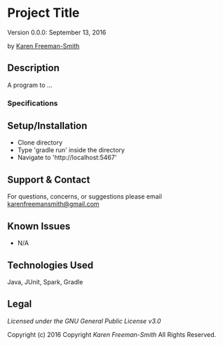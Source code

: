 # Project Title
Version 0.0.0: September 13, 2016

by [Karen Freeman-Smith](https://github.com/karenfreemansmith)

## Description
A program to ...

### Specifications

## Setup/Installation
* Clone directory
* Type 'gradle run' inside the directory
* Navigate to 'http://localhost:5467'

## Support & Contact
For questions, concerns, or suggestions please email karenfreemansmith@gmail.com

## Known Issues
* N/A

## Technologies Used
Java, JUnit, Spark, Gradle

## Legal
*Licensed under the GNU General Public License v3.0*

Copyright (c) 2016 Copyright _Karen Freeman-Smith_ All Rights Reserved.
